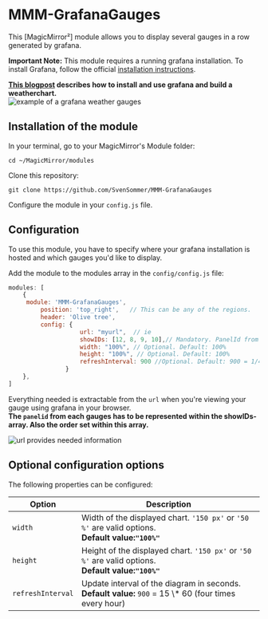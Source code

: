 # MMM-GrafanaGauges
This [MagicMirror²] module allows you to display several gauges in a row generated by grafana.

<b>Important Note:</b> This module requires a running grafana installation. To install Grafana, follow the official [installation instructions](http://docs.grafana.org/installation/).

<b>[This blogpost](http://www.robstechlog.com/2017/06/30/personal-weather-chart-module/) describes how to install and use grafana and build a weatherchart.</b><br>
![example of a grafana weather gauges](https://github.com/SvenSommer/MMM-GrafanaGauges/blob/master/MMM-GrafanaGauges.png?raw=true)

## Installation of the module

In your terminal, go to your MagicMirror's Module folder:
````
cd ~/MagicMirror/modules
````

Clone this repository:
````
git clone https://github.com/SvenSommer/MMM-GrafanaGauges
````

Configure the module in your `config.js` file.

## Configuration

To use this module, you have to specify where your grafana installation is hosted and which gauges you'd like to display.

Add the module to the modules array in the `config/config.js` file:
````javascript
modules: [
	{
	 module: 'MMM-GrafanaGauges',
		 position: 'top_right',   // This can be any of the regions.
         header: 'Olive tree',
		 config: {
					url: "myurl",  // ie
					showIDs: [12, 8, 9, 10],// Mandatory. PanelId from the url.
					width: "100%", // Optional. Default: 100%
					height: "100%", // Optional. Default: 100%
					refreshInterval: 900 //Optional. Default: 900 = 1/4 hour
				}
	},
]
````

Everything needed is extractable from the <code>url</code> when you're viewing your gauge using grafana in your browser.<br>
<b>The <code>panelid</code> from each gauges has to be represented within the showIDs-array. Also the order set within this array.</b>

![url provides needed information](https://github.com/SvenSommer/MMM-GrafanaGauges/blob/master/url_explainend.png?raw=true)
## Optional configuration options

The following properties can be configured:


<table width="100%">
	<!-- why, markdown... -->
	<thead>
		<tr>
			<th>Option</th>
			<th width="100%">Description</th>
		</tr>
	<thead>
	<tbody>
		<tr>
			<td><code>width</code></td>
			<td>Width of the displayed chart. <code>'150 px'</code> or <code>'50 %'</code> are valid options.	<br><b>Default value:<code>"100%"</code></b></td>
		</tr>
		<tr>
			<td><code>height</code></td>
			<td>Height of the displayed chart. <code>'150 px'</code> or <code>'50 %'</code> are valid options.	<br><b>Default value:<code>"100%"</code></b></td>
		</tr>
			<tr>
			<td><code>refreshInterval</code></td>
			<td>Update interval of the diagram in seconds.
				<br><b>Default value:</b> <code>900</code>  = 15 \* 60 (four times every hour)
			</td>
		</tr>
	</tbody>
</table>
